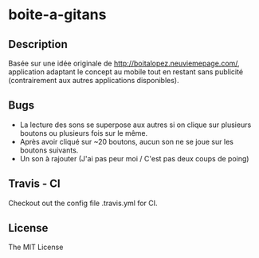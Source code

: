 # boite-a-gitans

## Description

Basée sur une idée originale de http://boitalopez.neuviemepage.com/, application adaptant le concept au mobile tout en restant sans publicité (contrairement aux autres applications disponibles).

## Bugs

- La lecture des sons  se superpose aux autres si on clique sur plusieurs boutons ou plusieurs fois sur le même.
- Après avoir cliqué sur ~20 boutons, aucun son ne se joue sur les boutons suivants.
- Un son à rajouter (J'ai pas peur moi / C'est pas deux coups de poing)

## Travis - CI

Checkout out the config file .travis.yml for CI.

## License

The MIT License
